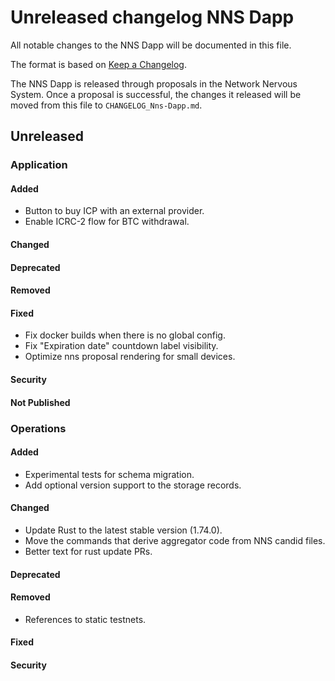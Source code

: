 # Unreleased changelog NNS Dapp

All notable changes to the NNS Dapp will be documented in this file.

The format is based on [Keep a Changelog](https://keepachangelog.com/en/1.0.0/).

The NNS Dapp is released through proposals in the Network Nervous System. Once a
proposal is successful, the changes it released will be moved from this file to
`CHANGELOG_Nns-Dapp.md`.

## Unreleased

### Application

#### Added

* Button to buy ICP with an external provider.
* Enable ICRC-2 flow for BTC withdrawal.

#### Changed

#### Deprecated

#### Removed

#### Fixed

* Fix docker builds when there is no global config.
* Fix "Expiration date" countdown label visibility.
* Optimize nns proposal rendering for small devices.

#### Security

#### Not Published

### Operations

#### Added

* Experimental tests for schema migration.
* Add optional version support to the storage records.

#### Changed

* Update Rust to the latest stable version (1.74.0).
* Move the commands that derive aggregator code from NNS candid files.
* Better text for rust update PRs.

#### Deprecated

#### Removed

* References to static testnets.

#### Fixed

#### Security
